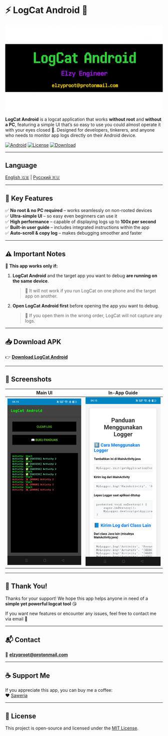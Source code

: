 # ⚡ LogCat Android 📱
![LogCat Android Banner](screenshots/banner.png)

**LogCat Android** is a logcat application that works **without root** and **without a PC**, featuring a simple UI that’s so easy to use you could almost operate it with your eyes closed 👀. Designed for developers, tinkerers, and anyone who needs to monitor app logs directly on their Android device.

[![Android](https://img.shields.io/badge/platform-android-green?logo=android)](https://play.google.com/)
[![License](https://img.shields.io/badge/license-MIT-blue)](LICENSE)
[![Download](https://img.shields.io/badge/Download-APK-brightgreen)](https://github.com/Proot9/LogCat_Android_NonRoot/releases/)

---

## Language
[English 🇬🇧](README_EN.md) | [Русский 🇷🇺](README_RU.md)

---

## 🚀 Key Features
✅ **No root & no PC required** – works seamlessly on non-rooted devices  
✅ **Ultra-simple UI** – so easy even beginners can use it  
✅ **High performance** – capable of displaying logs up to **100x per second**  
✅ **Built-in user guide** – includes integrated instructions within the app  
✅ **Auto-scroll & copy log** – makes debugging smoother and faster  

---

## ⚠️ Important Notes
📱 **This app works only if:**
1. **LogCat Android** and the target app you want to debug **are running on the same device**.  
   > 🚫 It will not work if you run LogCat on one phone and the target app on another.  

2. **Open LogCat Android first** before opening the app you want to debug.  
   > 🚫 If you open them in the wrong order, LogCat will not capture any logs.  

---

## 📥 Download APK
👉 [**Download LogCat Android**](https://github.com/Proot9/LogCat_Android_NonRoot/releases/)  

---

## 📸 Screenshots
| Main UI                 | In-App Guide              |
|-------------------------|----------------------------|
| ![Screenshot1](screenshots/screen1.jpg) | ![Screenshot2](screenshots/screen2.jpg) |

---

## 🙏 Thank You!
Thanks for your support! We hope this app helps anyone in need of a **simple yet powerful logcat tool** 😘  

If you want new features or encounter any issues, feel free to contact me via email 📩  

---

## 📬 Contact
📧 **elzyproot@protonmail.com**

---

## ☕ Support Me
If you appreciate this app, you can buy me a coffee:  
❤️ [Saweria](https://saweria.co/elzy01engineer)  

---

## 📜 License
This project is open-source and licensed under the [MIT License](LICENSE).